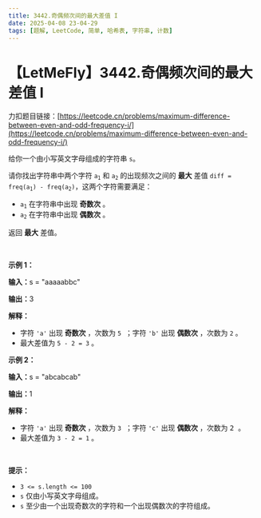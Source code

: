 ```yaml
---
title: 3442.奇偶频次间的最大差值 I
date: 2025-04-08 23-04-29
tags: [题解, LeetCode, 简单, 哈希表, 字符串, 计数]
---
```


# 【LetMeFly】3442.奇偶频次间的最大差值 I

力扣题目链接：[https://leetcode.cn/problems/maximum-difference-between-even-and-odd-frequency-i/](https://leetcode.cn/problems/maximum-difference-between-even-and-odd-frequency-i/)

<p>给你一个由小写英文字母组成的字符串&nbsp;<code>s</code>。</p>

<p>请你找出字符串中两个字符&nbsp;<code>a<sub>1</sub></code>&nbsp;和&nbsp;<code>a<sub>2</sub></code> 的出现频次之间的 <strong>最大</strong> 差值 <code>diff = freq(a<sub>1</sub>)&nbsp;- freq(a<sub>2</sub>)</code>，这两个字符需要满足：</p>

<ul>
	<li><code>a<sub>1</sub></code>&nbsp;在字符串中出现 <strong>奇数次</strong> 。</li>
	<li><code>a<sub>2</sub></code>&nbsp;在字符串中出现 <strong>偶数次</strong>&nbsp;。</li>
</ul>

<p>返回 <strong>最大</strong> 差值。</p>

<p>&nbsp;</p>

<p><b>示例 1：</b></p>

<div class="example-block">
<p><span class="example-io"><b>输入：</b>s = "aaaaabbc"</span></p>

<p><b>输出：</b>3</p>

<p><b>解释：</b></p>

<ul>
	<li>字符&nbsp;<code>'a'</code>&nbsp;出现 <strong>奇数次</strong>&nbsp;，次数为&nbsp;<code><font face="monospace">5</font></code><font face="monospace"> ；字符</font>&nbsp;<code>'b'</code>&nbsp;出现 <strong>偶数次</strong> ，次数为&nbsp;<code><font face="monospace">2</font></code>&nbsp;。</li>
	<li>最大差值为&nbsp;<code>5 - 2 = 3</code>&nbsp;。</li>
</ul>
</div>

<p><b>示例 2：</b></p>

<div class="example-block">
<p><span class="example-io"><b>输入：</b>s = "abcabcab"</span></p>

<p><b>输出：</b>1</p>

<p><b>解释：</b></p>

<ul>
	<li>字符&nbsp;<code>'a'</code>&nbsp;出现 <strong>奇数次</strong>&nbsp;，次数为&nbsp;<code><font face="monospace">3</font></code><font face="monospace"> ；字符</font>&nbsp;<code>'c'</code>&nbsp;出现 <strong>偶数次</strong>&nbsp;，次数为&nbsp;<font face="monospace">2 。</font></li>
	<li>最大差值为&nbsp;<code>3 - 2 = 1</code> 。</li>
</ul>
</div>

<p>&nbsp;</p>

<p><b>提示：</b></p>

<ul>
	<li><code>3 &lt;= s.length &lt;= 100</code></li>
	<li><code>s</code>&nbsp;仅由小写英文字母组成。</li>
	<li><code>s</code>&nbsp;至少由一个出现奇数次的字符和一个出现偶数次的字符组成。</li>
</ul>


    